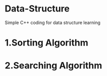 # Data-Structure
Simple C++ coding for data structure learning

# 1.Sorting Algorithm
# 2.Searching Algorithm

